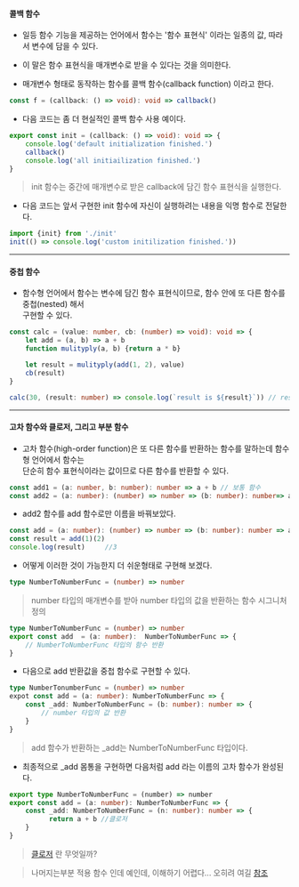 #### 콜백 함수

- 일등 함수 기능을 제공하는 언어에서 함수는 '함수 표현식' 이라는 일종의 값, 따라서 변수에 담을 수 있다.

- 이 말은 함수 표현식을 매개변수로 받을 수 있다는 것을 의미한다.

- 매개변수 형태로 동작하는 함수를 콜백 함수(callback function) 이라고 한다.

```typeScript
const f = (callback: () => void): void => callback()
```

- 다음 코드는 좀 더 현실적인 콜백 함수 사용 예이다.

```typeScript
export const init = (callback: () => void): void => {
    console.log('default initialization finished.')
    callback()
    console.log('all initiailization finished.')
}
```
> init 함수는 중간에 매개변수로 받은 callback에 담긴 함수 표현식을 실행한다.

- 다음 코드는 앞서 구현한 init 함수에 자신이 실행하려는 내용을 익명 함수로 전달한다.

```typeScript
import {init} from './init'
init(() => console.log('custom initilization finished.'))
```


***


#### 중첩 함수

- 함수형 언어에서 함수는 변수에 담긴 함수 표현식이므로, 함수 안에 또 다른 함수를 중첩(nested) 해서  
  구현할 수 있다.
  
```typeScript
const calc = (value: number, cb: (number) => void): void => {
    let add = (a, b) => a + b
    function mulityply(a, b) {return a * b}

    let result = mulityply(add(1, 2), value)
    cb(result)
}

calc(30, (result: number) => console.log(`result is ${result}`)) // result is 90 
```


***


#### 고차 함수와 클로저, 그리고 부분 함수

- 고차 함수(high-order function)은 또 다른 함수를 반환하는 함수를 말하는데 함수형 언어에서 함수는  
  단순히 함수 표현식이라는 값이므로 다른 함수를 반환할 수 있다.
  
```typeScript
const add1 = (a: number, b: number): number => a + b // 보통 함수
const add2 = (a: number): (number) => number => (b: number): number=> a + b // 고차 함수
```

- add2 함수를 add 함수로만 이름을 바꿔보았다.

```typeScript
const add = (a: number): (number) => number => (b: number): number => a + b
const result = add(1)(2)
console.log(result)     //3
```

- 어떻게 이러한 것이 가능한지 더 쉬운형태로 구현해 보겠다.  

```typeScript
type NumberToNumberFunc = (number) => number
```
> number 타입의 매개변수를 받아 number 타입의 값을 반환하는 함수 시그니처 정의


```typeScript
type NumberToNumberFunc = (number) => number
export const add  = (a: number):  NumberToNumberFunc => {
    // NumberToNumberFunc 타입의 함수 반환
}
```

- 다음으로 add 반환값을 중첩 함수로 구현할 수 있다.

```typeScript
type NumberTonumberFunc = (number) => number
expot const add = (a: number): NumberToNumberFunc => {
    const _add: NumberToNumberFunc = (b: number): number => {
        // number 타입의 값 반환
    }
}
```
> add 함수가 반환하는 _add는 NumberToNumberFunc 타입이다.

- 최종적으로 _add 몸통을 구현하면 다음처럼 add 라는 이름의 고차 함수가 완성된다.

```typeScript
export type NumberToNumberFunc = (number) => number
export const add = (a: number): NumberToNumberFunc => {
    const _add: NumberToNumberFunc = (n: number): number => {
          return a + b //클로저
    }
}
```
> [클로저](https://developer.mozilla.org/ko/docs/Web/JavaScript/Guide/Closures) 란 무엇일까?


> 나머지는부분 적용 함수 인데 예인데, 이해하기 어렵다... 오히려 
  여길 [참조](https://codingsalon.tistory.com/27)
